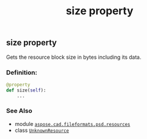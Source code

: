 ﻿---
title: size property
second_title: Aspose.CAD for Python via .NET API References
description: 
type: docs
weight: 120
url: /python-net/aspose.cad.fileformats.psd.resources/unknownresource/size/
is_root: false
---

## size property


Gets the resource block size in bytes including its data.
### Definition:
```python
@property
def size(self):
    ...
```

### See Also
* module [`aspose.cad.fileformats.psd.resources`](../../)
* class [`UnknownResource`](/cad/python-net/aspose.cad.fileformats.psd.resources/unknownresource)
